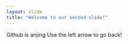 ```yaml
---
layout: slide
title: "Welcome to our second slide!"
---
```

Github is anjing
Use the left arrow to go back!
